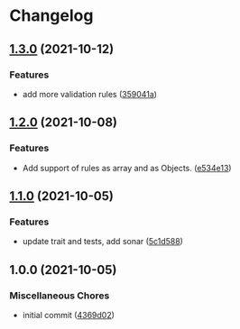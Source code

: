 # Changelog

## [1.3.0](https://www.github.com/setnemo/autogenerated-messages/compare/v1.2.0...v1.3.0) (2021-10-12)


### Features

* add more validation rules ([359041a](https://www.github.com/setnemo/autogenerated-messages/commit/359041a4d7c10ff27df6746a04650b432e8bf2ca))

## [1.2.0](https://www.github.com/setnemo/autogenerated-messages/compare/v1.1.0...v1.2.0) (2021-10-08)


### Features

* Add support of rules as array and as Objects. ([e534e13](https://www.github.com/setnemo/autogenerated-messages/commit/e534e1318b98824b57f93285bc6e8574f85ad257))

## [1.1.0](https://www.github.com/setnemo/autogenerated-messages/compare/v1.0.0...v1.1.0) (2021-10-05)


### Features

* update trait and tests, add sonar ([5c1d588](https://www.github.com/setnemo/autogenerated-messages/commit/5c1d5887302f8042f7dd669ef90447afa12609ff))

## 1.0.0 (2021-10-05)


### Miscellaneous Chores

* initial commit ([4369d02](https://www.github.com/setnemo/autogenerated-messages/commit/4369d0278644d3fc9db210e72854fdbadd43ff40))
